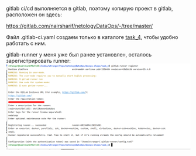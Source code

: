 gitlab ci/cd выполняется в gitlab, поэтому копирую проект в gitlab, расположен он здесь:

https://gitlab.com/nairsharif/netologyDataOps/-/tree/master/

Файл .gitlab-ci.yaml создаем только в каталоге [task_4](.gitlab-ci.yml), чтобы удобно работать с ним.

gitlab-runner у меня уже был ранее установлен, осталось зарегистрировать runner:
![img.png](img.png)





